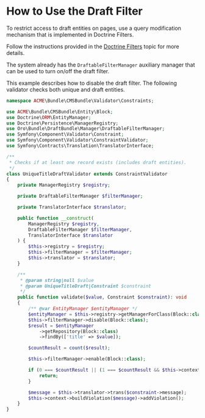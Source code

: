 <a id="draft-bundle-use-draft-filter"></a>

# How to Use the Draft Filter

To restrict access to draft entities on pages, use a query modification mechanism that is implemented in Doctrine Filters.

Follow the instructions provided in the <a href="https://www.doctrine-project.org/projects/doctrine-orm/en/2.7/reference/filters.html" target="_blank">Doctrine Filters</a> topic for more details.

The system already has the `DraftableFilterManager` auxiliary manager that can be used to turn on/off the draft filter.

This example describes how to disable the draft filter. The following validator checks both unique and draft entities.

```php
namespace ACME\Bundle\CMSBundle\Validator\Constraints;

use ACME\Bundle\CMSBundle\Entity\Block;
use Doctrine\ORM\EntityManager;
use Doctrine\Persistence\ManagerRegistry;
use Oro\Bundle\DraftBundle\Manager\DraftableFilterManager;
use Symfony\Component\Validator\Constraint;
use Symfony\Component\Validator\ConstraintValidator;
use Symfony\Contracts\Translation\TranslatorInterface;

/**
 * Checks if at least one record exists (includes draft entities).
 */
class UniqueTitleDraftValidator extends ConstraintValidator
{
    private ManagerRegistry $registry;

    private DraftableFilterManager $filterManager;

    private TranslatorInterface $translator;

    public function __construct(
        ManagerRegistry $registry,
        DraftableFilterManager $filterManager,
        TranslatorInterface $translator
    ) {
        $this->registry = $registry;
        $this->filterManager = $filterManager;
        $this->translator = $translator;
    }

    /**
     * @param string|null $value
     * @param UniqueTitleDraft|Constraint $constraint
     */
    public function validate($value, Constraint $constraint): void
    {
        /** @var EntityManager $entityManager */
        $entityManager = $this->registry->getManagerForClass(Block::class);
        $this->filterManager->disable(Block::class);
        $result = $entityManager
            ->getRepository(Block::class)
            ->findBy(['title' => $value]);

        $countResult = count($result);

        $this->filterManager->enable(Block::class);

        if (0 === $countResult || (1 === $countResult && $this->context->getObject() === current($result))) {
            return;
        }

        $message = $this->translator->trans($constraint->message);
        $this->context->buildViolation($message)->addViolation();
    }
}
```

<!-- Frontend -->
